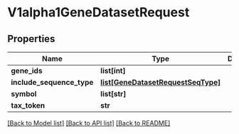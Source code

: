 # V1alpha1GeneDatasetRequest

## Properties
Name | Type | Description | Notes
------------ | ------------- | ------------- | -------------
**gene_ids** | **list[int]** |  | [optional] 
**include_sequence_type** | [**list[GeneDatasetRequestSeqType]**](GeneDatasetRequestSeqType.md) |  | [optional] 
**symbol** | **list[str]** |  | [optional] 
**tax_token** | **str** |  | [optional] 

[[Back to Model list]](../README.md#documentation-for-models) [[Back to API list]](../README.md#documentation-for-api-endpoints) [[Back to README]](../README.md)


